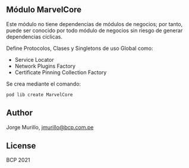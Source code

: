 ## Módulo MarvelCore

Este módulo no tiene dependencias de módulos de negocios; por tanto, puede ser conocido por todo módulo de negocios sin riesgo de generar dependencias cíclicas.

Define Protocolos, Clases y Singletons de uso Global como:

 - Service Locator
 - Network Plugins Factory
 - Certificate Pinning Collection Factory

Se crea mediante el comando:

```
pod lib create MarvelCore
```


## Author

Jorge Murillo, jmurillo@bcp.com.pe

## License

BCP 2021